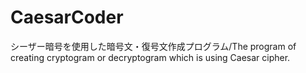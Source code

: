 # CaesarCoder
シーザー暗号を使用した暗号文・復号文作成プログラム/The program of creating cryptogram or decryptogram which is using Caesar cipher.
